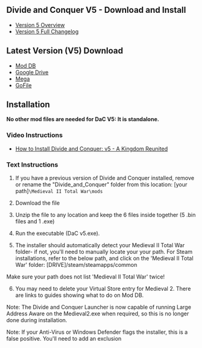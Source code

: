 ## Divide and Conquer V5 - Download and Install

* [Version 5 Overview](https://bit.ly/44XLeyA)
* [Version 5 Full Changelog](http://bit.ly/473Ycg3)


## Latest Version (V5) Download

* [Mod DB](https://tinyurl.com/4ecsuz6x)
* [Google Drive](https://tinyurl.com/mv4v25ac)
* [Mega](https://tinyurl.com/nhzzmxuf)
* [GoFile](https://tinyurl.com/4npjb7ts)

## Installation

**No other mod files are needed for DaC V5: It is standalone.**

### Video Instructions

* [How to Install Divide and Conquer: v5 - A Kingdom Reunited](https://www.youtube.com/watch?v=yfTtdb0w2FI)

### Text Instructions
1) If you have a previous version of Divide and Conquer installed, remove or rename the "Divide_and_Conquer" folder from this location: [your path]`\Medieval II Total War\mods`

2) Download the file

3) Unzip the file to any location and keep the 6 files inside together (5 .bin files and 1 .exe)

4) Run the executable (DaC v5.exe).

5) The installer should automatically detect your Medieval II Total War folder- if not, you'll need to manually locate your your path. For Steam installations, refer to the below path, and click on the 'Medieval II Total War' folder:
[DRIVE]/steam/steamapps/common

Make sure your path does not list 'Medieval II Total War' twice!

6) You may need to delete your Virtual Store entry for Medieval 2. There are links to guides showing what to do on Mod DB. 

Note: The Divide and Conquer Launcher is now capable of running Large Address Aware on the Medieval2.exe when required, so this is no longer done during installation.

Note: If your Anti-Virus or Windows Defender flags the installer, this is a false positive. You'll need to add an exclusion